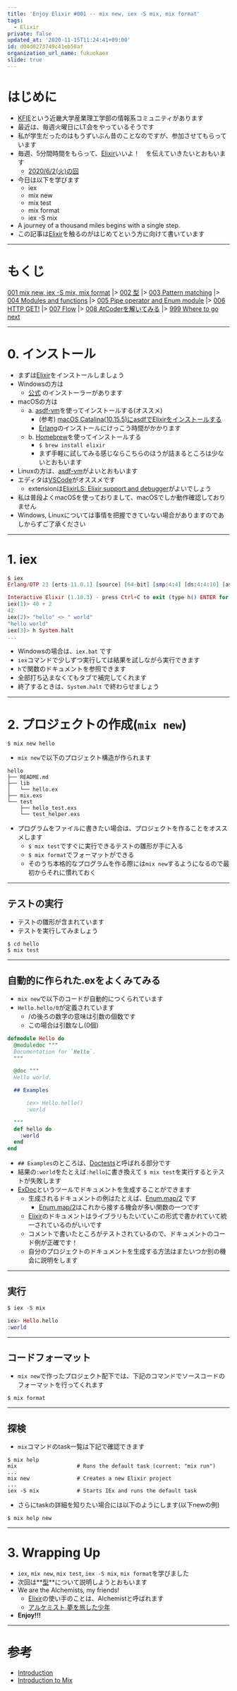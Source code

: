 ```yaml
---
title: 'Enjoy Elixir #001 -- mix new, iex -S mix, mix format'
tags:
  - Elixir
private: false
updated_at: '2020-11-15T11:24:41+09:00'
id: d04d0273749c41eb50af
organization_url_name: fukuokaex
slide: true
---
```

# はじめに
- [KFIE](https://kfieyaruki.connpass.com/)という近畿大学産業理工学部の情報系コミュニティがあります
- 最近は、毎週火曜日にLT会をやっているそうです
- 私が学生だったのはもうずいぶん昔のことなのですが、参加させてもらっています
- 毎週、5分間時間をもらって、[Elixir](https://elixir-lang.org/)いいよ！　を伝えていきたいとおもいます
    - [2020/6/2(火)の回](https://kfieyaruki.connpass.com/event/177278/)
- 今日は以下を学びます
    - iex
    - mix new
    - mix test
    - mix format
    - iex -S mix
- A journey of a thousand miles begins with a single step.
- この記事は[Elixir](https://elixir-lang.org/)を触るのがはじめてという方に向けて書いています

----

# もくじ
[001 mix new, iex -S mix, mix format](https://qiita.com/torifukukaiou/items/d04d0273749c41eb50af)
|> [002 型](https://qiita.com/torifukukaiou/items/1f5789dbd05498be1132)
|> [003 Pattern matching](https://qiita.com/torifukukaiou/items/47b088f6c44ccf213226)
|> [004 Modules and functions](https://qiita.com/torifukukaiou/items/2b6f30db0a7d37c4f139)
|> [005 Pipe operator and Enum module](https://qiita.com/torifukukaiou/items/70a350cfc45d0eb58371)
|> [006 HTTP GET!](https://qiita.com/torifukukaiou/items/e4416cca916497ee76fb)
|> [007 Flow](https://qiita.com/torifukukaiou/items/eb1aa2c8842adfc40637)
|> [008 AtCoderを解いてみる](https://qiita.com/torifukukaiou/items/98f875ee4d0f4038b5a2)
|> [999 Where to go next](https://qiita.com/torifukukaiou/items/4fa0747546aafa3fe89a)

----

# 0. インストール
- まずは[Elixir](https://elixir-lang.org/)をインストールしましょう
- Windowsの方は
    - [公式](https://elixir-lang.org/install.html#windows) のインストーラーがあります
- macOSの方は
    - a. [asdf-vm](https://asdf-vm.com/#/)を使ってインストールする(オススメ)
        - (参考) [macOS Catalina(10.15.5)にasdfでElixirをインストールする](https://qiita.com/torifukukaiou/items/75fa25c55ce2f0b92496)
        - [Erlang](https://www.erlang.org/)のインストールにけっこう時間がかかります
    - b. [Homebrew](https://brew.sh/index_ja)を使ってインストールする
        - `$ brew install elixir`
        - まず手軽に試してみる感じならこちらのほうが詰まるところは少ないとおもいます
- Linuxの方は、[asdf-vm](https://asdf-vm.com/#/)がよいとおもいます
- エディタは[VSCode](https://azure.microsoft.com/ja-jp/products/visual-studio-code/)がオススメです
    - extensionは[ElixirLS: Elixir support and debugger](https://marketplace.visualstudio.com/items?itemName=JakeBecker.elixir-ls)がよいでしょう
- 私は普段よくmacOSを使っておりまして、macOSでしか動作確認しておりません
- Windows, Linuxについては事情を把握できていない場合がありますのであしからずご了承ください

----

# 1. iex

```elixir
$ iex
Erlang/OTP 23 [erts-11.0.1] [source] [64-bit] [smp:4:4] [ds:4:4:10] [async-threads:1] [hipe]

Interactive Elixir (1.10.3) - press Ctrl+C to exit (type h() ENTER for help)
iex(1)> 40 + 2
42
iex(2)> "hello" <> " world"
"hello world"
iex(3)> h System.halt
...
```

- Windowsの場合は、`iex.bat` です
- `iex`コマンドで少しずつ実行しては結果を試しながら実行できます
- `h`で関数のドキュメントを参照できます
- 全部打ち込まなくてもタブで補完してくれます
- 終了するときは、`System.halt` で終わらせましょう

----

# 2. プロジェクトの作成(`mix new`)

```
$ mix new hello
```

- `mix new`で以下のプロジェクト構造が作られます 

```
hello
├── README.md
├── lib
│   └── hello.ex
├── mix.exs
└── test
    ├── hello_test.exs
    └── test_helper.exs
```

- プログラムをファイルに書きたい場合は、プロジェクトを作ることをオススメします
    - `$ mix test`ですぐに実行できるテストの雛形が手に入る
    - `$ mix format`でフォーマットができる
    - そのうち本格的なプログラムを作る際には`mix new`するようになるので最初からそれに慣れておく

----
## テストの実行

- テストの雛形が含まれています
- テストを実行してみましょう

```
$ cd hello
$ mix test
```

----
## 自動的に作られた.exをよくみてみる

- `mix new`で以下のコードが自動的につくられています
- `Hello.hello/0`が定義されています
    - /の後ろの数字の意味は引数の個数です
    - この場合は引数なし(0個)

```elixir:lib/hello.ex
defmodule Hello do
  @moduledoc """
  Documentation for `Hello`.
  """

  @doc """
  Hello world.

  ## Examples

      iex> Hello.hello()
      :world

  """
  def hello do
    :world
  end
end
```

- `## Examples`のところは、[Doctests](https://elixir-lang.org/getting-started/mix-otp/docs-tests-and-with.html#doctests)と呼ばれる部分です
- 結果の`:world`をたとえば`:hello`に書き換えて `$ mix test`を実行するとテストが失敗します
- [ExDoc](https://github.com/elixir-lang/ex_doc/)というツールでドキュメントを生成することができます
    - 生成されるドキュメントの例はたとえば、[Enum.map/2](https://hexdocs.pm/elixir/Enum.html#map/2) です
        - [Enum.map/2](https://hexdocs.pm/elixir/Enum.html#map/2)はこれから接する機会が多い関数の一つです
    - [Elixir](https://elixir-lang.org/)のドキュメントはライブラリもたいていこの形式で書かれていて統一されているのがいいです
    - コメントで書いたところがテストされているので、ドキュメントのコード例が正確です！
    - 自分のプロジェクトのドキュメントを生成する方法はまたいつか別の機会に説明をします

----
## 実行

```elixir
$ iex -S mix

iex> Hello.hello
:world
```

----
## コードフォーマット

- `mix new`で作ったプロジェクト配下では、下記のコマンドでソースコードのフォーマットを行ってくれます

```
$ mix format
```

----
## 探検

- `mix`コマンドのtask一覧は下記で確認できます

```
$ mix help
mix                   # Runs the default task (current: "mix run")
...
mix new               # Creates a new Elixir project
...
iex -S mix            # Starts IEx and runs the default task
```

- さらにtaskの詳細を知りたい場合には以下のようにします(以下newの例)

```
$ mix help new
```

----
# 3. Wrapping Up
- `iex`, `mix new`, `mix test`, `iex -S mix`, `mix format`を学びました
- 次回は**[型](https://qiita.com/torifukukaiou/items/1f5789dbd05498be1132)**について説明しようとおもいます
- We are the Alchemists, my friends!
    - [Elixir](https://elixir-lang.org/)の使い手のことは、Alchemistと呼ばれます
    - [アルケミスト 夢を旅した少年](https://www.amazon.co.jp/dp/404275001X)
- **Enjoy!!!**

----

# 参考
- [Introduction](https://elixir-lang.org/getting-started/introduction.html)
- [Introduction to Mix](https://elixir-lang.org/getting-started/mix-otp/introduction-to-mix.html)
